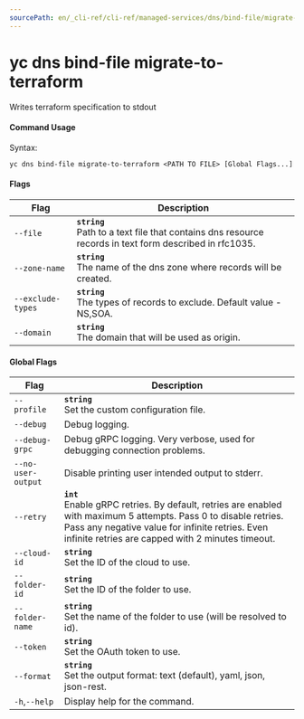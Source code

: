 ```yaml
---
sourcePath: en/_cli-ref/cli-ref/managed-services/dns/bind-file/migrate-to-terraform.md
---
```

# yc dns bind-file migrate-to-terraform

Writes terraform specification to stdout

#### Command Usage

Syntax: 

`yc dns bind-file migrate-to-terraform <PATH TO FILE> [Global Flags...]`

#### Flags

| Flag | Description |
|----|----|
|`--file`|<b>`string`</b><br/>Path to a text file that contains dns resource records in text form described in rfc1035.|
|`--zone-name`|<b>`string`</b><br/>The name of the dns zone where records will be created.|
|`--exclude-types`|<b>`string`</b><br/>The types of records to exclude. Default value - NS,SOA.|
|`--domain`|<b>`string`</b><br/>The domain that will be used as origin.|

#### Global Flags

| Flag | Description |
|----|----|
|`--profile`|<b>`string`</b><br/>Set the custom configuration file.|
|`--debug`|Debug logging.|
|`--debug-grpc`|Debug gRPC logging. Very verbose, used for debugging connection problems.|
|`--no-user-output`|Disable printing user intended output to stderr.|
|`--retry`|<b>`int`</b><br/>Enable gRPC retries. By default, retries are enabled with maximum 5 attempts. Pass 0 to disable retries. Pass any negative value for infinite retries. Even infinite retries are capped with 2 minutes timeout.|
|`--cloud-id`|<b>`string`</b><br/>Set the ID of the cloud to use.|
|`--folder-id`|<b>`string`</b><br/>Set the ID of the folder to use.|
|`--folder-name`|<b>`string`</b><br/>Set the name of the folder to use (will be resolved to id).|
|`--token`|<b>`string`</b><br/>Set the OAuth token to use.|
|`--format`|<b>`string`</b><br/>Set the output format: text (default), yaml, json, json-rest.|
|`-h`,`--help`|Display help for the command.|

